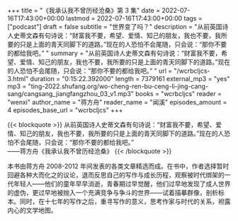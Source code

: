 +++
title = "《我承认我不曾历经沧桑》第 3 集"
date = 2022-07-16T17:43:00+00:00
lastmod = 2022-07-16T17:43:00+00:00
tags = ["podcast"]
draft = false
subtitle = "世界变了吗？"
description = "从前英国诗人史蒂文森有句诗说：“财富我不要，希望、爱情、知己的朋友，我也不要，我所要的只是上面的青天同脚下的道路。”现在的人恐怕不会尾随，只会说：“那你不要的都给我吧。” "
summary = "从前英国诗人史蒂文森有句诗说：“财富我不要，希望、爱情、知己的朋友，我也不要，我所要的只是上面的青天同脚下的道路。”现在的人恐怕不会尾随，只会说：“那你不要的都给我吧。” "
url = "/wcrbcljcs-3.html"
duration = "0:15:22.392000"
length = 7379161
external_mp3 = "yes"
mp3 = "ting-2022.shufang.org/wo-cheng-ren-bu-ceng-li-jing-cang-sang/cangsang_jiangfangzhou_03_v1.mp3"
books = "wcrbcljcs"
reader = "wenxi"
author_name = "蒋方舟"
reader_name = "闻溪"
episodes_amount = 4
episodes_base_url = "wcrbcljcs"
+++

{{< blockquote >}}
从前英国诗人史蒂文森有句诗说：“财富我不要，希望、爱情、知己的朋友，我也不要，我所要的只是上面的青天同脚下的道路。”现在的人恐怕不会尾随，只会说：“那你不要的都给我吧。”  
——蒋方舟《我承认我不曾历经沧桑》
{{< /blockquote >}}

本书由蒋方舟 2008-2012 年间发表的各类文章精选而成。在书中，作者选择暂时回避各种大而化之的议论，退而反思自己的写作与成长历程，观察被时代绑架的一代年轻人——他们的童年早早消逝，青春期过早觉醒，他们过早地发现了成人世界的虚伪，更过早地被抛入一个充满竞争与争斗的世界——试着描摹群像，剖析标本。同时，在十七年的写作之后，重寻写作的意义，思考作家与时代的关系，袒露内心的文学地图。